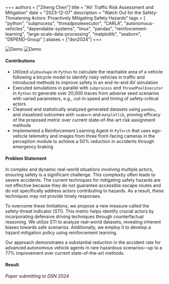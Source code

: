 +++
authors = ["Ziheng Chen"]
title = "AV: Traffic Risk Assessment and Mitigation"
date = "2023-12-07"
description = "Watch Out for the Safety-Threatening Actors: Proactively Mitigating Safety Hazards"
tags = [
    "python", "subprocess", "threadpoolexecutor", 
    "CARLA",
    "autonomous-vehicles",
    "dependable-systems",
    "linux",
    "pandas",
    "reinforcement-learning",
    "large-scale-data-processing",
    "matplotlib",
    "seaborn",
    "DEPEND-Group"
]
aliases = ["dsn2024"]
+++

![Demo](/images/projects/dsn2024.gif#center)
![Demo](/images/projects/dsn2024_realworld.gif#center)


#### Contributions
- Utilized `alphashape` in `Python` to calculate the reachable area of a vehicle following a bicycle model to identify risky vehicles in traffic and introduced methods to improve safety in an end-to-end AV simulation
- Executed simulations in parallel with `subprocess` and `ThreadPoolExecutor` in `Python` to generate over 20,000 traces from adverse seed scenarios with varied parameters, e.g., cut-in speed and timing of safety-critical actors
- Cleansed and statistically analyzed generated datasets using `pandas`, and visualized outcomes with `seaborn` and `matplotlib`, proving efficacy of the proposed metric over current state-of-the-art risk assignment methods
- Implemented a Reinforcement Learning Agent in `PyTorch` that uses ego-vehicle telemetry and images from three front-facing cameras in the perception module to achieve a 50% reduction in accidents through emergency braking

#### Problem Statement
In complex and dynamic real-world situations involving multiple actors, ensuring safety is a significant challenge. This complexity often leads to severe accidents. The current techniques for mitigating safety hazards are not effective because they do not guarantee accessible escape routes and do not specifically address actors contributing to hazards. As a result, these techniques may not provide timely responses. 

To overcome these limitations, we propose a new measure called the safety-threat indicator (STI). This metric helps identify crucial actors by incorporating defensive driving techniques through counterfactual reasoning. We utilize STI to analyze real-world datasets, revealing inherent biases towards safe scenarios. Additionally, we employ it to develop a hazard mitigation policy using reinforcement learning. 

Our approach demonstrates a substantial reduction in the accident rate for advanced autonomous vehicle agents in rare hazardous scenarios—up to a 77% improvement over current state-of-the-art methods. 

#### Result
*Paper submitting to DSN 2024*

